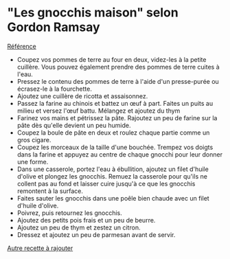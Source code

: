 # "Les gnocchis maison" selon Gordon Ramsay
[Référence](http://www.paris-premiere.fr/documentaire-gordon_ramsay_les_recettes_du_chef_3_etoiles/photos-les_gnocchis_maison_selon_gordon_ramsay-52116/photo-733526)

* Coupez vos pommes de terre au four en deux, videz-les à la petite cuillère. Vous pouvez également prendre des pommes de terre cuites à l'eau.
* Pressez le contenu des pommes de terre à l'aide d'un presse-purée ou écrasez-le à la fourchette.
* Ajoutez une cuillère de ricotta et assaisonnez.
* Passez la farine au chinois et battez un œuf à part. Faites un puits au milieu et versez l'œuf battu. Mélangez et ajoutez du thym
* Farinez vos mains et pétrissez la pâte. Rajoutez un peu de farine sur la pâte dès qu'elle devient un peu humide.
* Coupez la boule de pâte en deux et roulez chaque partie comme un gros cigare.
* Coupez les morceaux de la taille d'une bouchée. Trempez vos doigts dans la farine et appuyez au centre de chaque gnocchi pour leur donner une forme.
* Dans une casserole, portez l'eau à ébullition, ajoutez un filet d'huile d'olive et plongez les gnocchis. Remuez la casserole pour qu'ils ne collent pas au fond et laisser cuire jusqu'à ce que les gnocchis remontent à la surface.
* Faites sauter les gnocchis dans une poêle bien chaude avec un filet d'huile d'olive.
* Poivrez, puis retournez les gnocchis.
* Ajoutez des petits pois frais et un peu de beurre.
* Ajoutez un peu de thym et zestez un citron.
* Dressez et ajoutez un peu de parmesan avant de servir.

[Autre recette à rajouter](http://www.undejeunerdesoleil.com/2012/01/comment-preparer-les-gnocchi-de-pomme.html)
